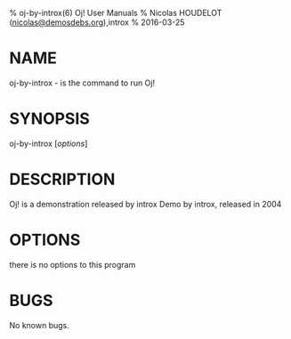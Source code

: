 % oj-by-introx(6) Oj! User Manuals
% Nicolas HOUDELOT (nicolas@demosdebs.org),introx
% 2016-03-25

# NAME
oj-by-introx - is the command to run Oj! 

# SYNOPSIS
oj-by-introx [*options*]

# DESCRIPTION
Oj!  is a demonstration released by introx
Demo by introx, released in 2004

# OPTIONS
there is no options to this program

# BUGS
No known bugs.
